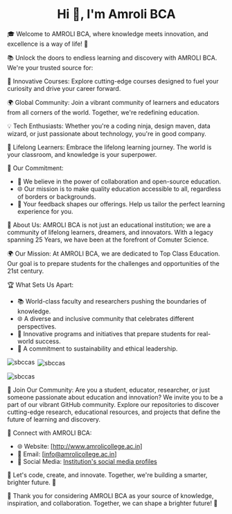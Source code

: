 <h1 align="center">Hi 👋, I'm Amroli BCA</h1>
<!--
**sbccas/sbccas** is a ✨ _special_ ✨ repository because its `README.md` (this file) appears on your GitHub profile.
Here are some ideas to get you started:
-->
🎓 Welcome to AMROLI BCA, where knowledge meets innovation, and excellence is a way of life! 🌟

📚 Unlock the doors to endless learning and discovery with AMROLI BCA. We're your trusted source for:

🚀 Innovative Courses: Explore cutting-edge courses designed to fuel your curiosity and drive your career forward.

🌍 Global Community: Join a vibrant community of learners and educators from all corners of the world. Together, we're redefining education.

💡 Tech Enthusiasts: Whether you're a coding ninja, design maven, data wizard, or just passionate about technology, you're in good company.

🧠 Lifelong Learners: Embrace the lifelong learning journey. The world is your classroom, and knowledge is your superpower.

🌱 Our Commitment:
- 🤝 We believe in the power of collaboration and open-source education.
- 🌐 Our mission is to make quality education accessible to all, regardless of borders or backgrounds.
- 📢 Your feedback shapes our offerings. Help us tailor the perfect learning experience for you.

🏫 About Us:
AMROLI BCA is not just an educational institution; we are a community of lifelong learners, dreamers, and innovators. With a legacy spanning 25 Years, we have been at the forefront of Comuter Science.

🌍 Our Mission:
At AMROLI BCA, we are dedicated to Top Class Education. Our goal is to prepare students for the challenges and opportunities of the 21st century.

🏆 What Sets Us Apart:
- 📚 World-class faculty and researchers pushing the boundaries of knowledge.
- 🌐 A diverse and inclusive community that celebrates different perspectives.
- 🚀 Innovative programs and initiatives that prepare students for real-world success.
- 🌱 A commitment to sustainability and ethical leadership.

<p><img align="left" src="https://github-readme-stats.vercel.app/api/top-langs?username=sbccas&show_icons=true&locale=en&layout=compact" alt="sbccas" /></p>

<p>&nbsp;<img align="center" src="https://github-readme-stats.vercel.app/api?username=sbccas&show_icons=true&locale=en" alt="sbccas" /></p>

<p><img align="center" src="https://github-readme-streak-stats.herokuapp.com/?user=sbccas&" alt="sbccas" /></p>

🤝 Join Our Community:
Are you a student, educator, researcher, or just someone passionate about education and innovation? We invite you to be a part of our vibrant GitHub community. Explore our repositories to discover cutting-edge research, educational resources, and projects that define the future of learning and discovery.

🔗 Connect with AMROLI BCA:
- 🌐 Website: [http://www.amrolicollege.ac.in]
- 📧 Email: [info@amrolicollege.ac.in]
- 📱 Social Media: [Institution's social media profiles](https://www.instagram.com/amrolibca/)

🌈 Let's code, create, and innovate. Together, we're building a smarter, brighter future. 🚀

🎉 Thank you for considering AMROLI BCA as your source of knowledge, inspiration, and collaboration. Together, we can shape a brighter future! 🌈
